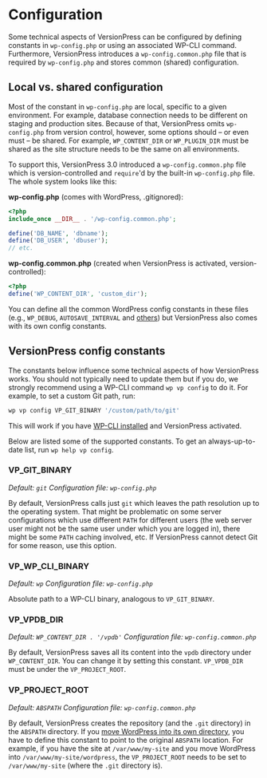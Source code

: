 # Configuration

Some technical aspects of VersionPress can be configured by defining constants in `wp-config.php` or using an associated WP-CLI command. Furthermore, VersionPress introduces a `wp-config.common.php` file that is required by `wp-config.php` and stores common (shared) configuration.

## Local vs. shared configuration

Most of the constant in `wp-config.php` are local, specific to a given environment. For example, database connection needs to be different on staging and production sites. Because of that, VersionPress omits `wp-config.php` from version control, however, some options should – or even must – be shared. For example, `WP_CONTENT_DIR` or `WP_PLUGIN_DIR` must be shared as the site structure needs to be the same on all environments.

To support this, VersionPress 3.0 introduced a `wp-config.common.php` file which is version-controlled and `require`'d by the built-in `wp-config.php` file. The whole system looks like this:

**wp-config.php** (comes with WordPress, .gitignored):

```php
<?php
include_once __DIR__ . '/wp-config.common.php';

define('DB_NAME', 'dbname');
define('DB_USER', 'dbuser');
// etc.
```

**wp-config.common.php** (created when VersionPress is activated, version-controlled):

```php
<?php
define('WP_CONTENT_DIR', 'custom_dir');
```

You can define all the common WordPress config constants in these files (e.g., `WP_DEBUG`, `AUTOSAVE_INTERVAL` and [others](https://codex.wordpress.org/Editing_wp-config.php)) but VersionPress also comes with its own config constants.

## VersionPress config constants

The constants below influence some technical aspects of how VersionPress works. You should not typically need to update them but if you do, we strongly recommend using a WP-CLI command `wp vp config` to do it. For example, to set a custom Git path, run:

```bash
wp vp config VP_GIT_BINARY '/custom/path/to/git'
```

This will work if you have [WP-CLI installed](https://github.com/wp-cli/wp-cli/wiki/Alternative-Install-Methods) and VersionPress activated.

Below are listed some of the supported constants. To get an always-up-to-date list, run `wp help vp config`.

### VP_GIT_BINARY

*Default: `git`*
*Configuration file: `wp-config.php`*

By default, VersionPress calls just `git` which leaves the path resolution up to the operating system. That might be problematic on some server configurations which use different `PATH` for different users (the web server user might not be the same user under which you are logged in), there might be some `PATH` caching involved, etc. If VersionPress cannot detect Git for some reason, use this option.

### VP_WP_CLI_BINARY

*Default: `wp`*
*Configuration file: `wp-config.php`*

Absolute path to a WP-CLI binary, analogous to `VP_GIT_BINARY`.

### VP_VPDB_DIR

*Default: `WP_CONTENT_DIR . '/vpdb'`*
*Configuration file: `wp-config.common.php`*

By default, VersionPress saves all its content into the `vpdb` directory under `WP_CONTENT_DIR`. You can change it by setting this constant. `VP_VPDB_DIR` must be under the `VP_PROJECT_ROOT`.

### VP_PROJECT_ROOT

*Default: `ABSPATH`*
*Configuration file: `wp-config.common.php`*

By default, VersionPress creates the repository (and the `.git` directory) in the `ABSPATH` directory. If you [move WordPress into its own directory](../feature-focus/custom-project-structure.md#giving-wordpress-its-own-directory), you have to define this constant to point to the original `ABSPATH` location. For example, if you have the site at `/var/www/my-site` and you move WordPress into `/var/www/my-site/wordpress`, the `VP_PROJECT_ROOT` needs to be set to `/var/www/my-site` (where the `.git` directory is).
